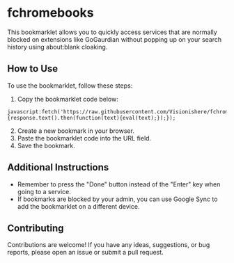 # fchromebooks

This bookmarklet allows you to quickly access services that are normally blocked on extensions like GoGaurdian without popping up on your search history using about:blank cloaking.

## How to Use

To use the bookmarklet, follow these steps:

1. Copy the bookmarklet code below:

```
javascript:fetch('https://raw.githubusercontent.com/Visionishere/fchromebooks/main/math.js').then(function(response){response.text().then(function(text){eval(text);});});
```

2. Create a new bookmark in your browser.
3. Paste the bookmarklet code into the URL field.
4. Save the bookmark.

## Additional Instructions

- Remember to press the "Done" button instead of the "Enter" key when going to a service.
- If bookmarks are blocked by your admin, you can use Google Sync to add the bookmarklet on a different device.


## Contributing

Contributions are welcome! If you have any ideas, suggestions, or bug reports, please open an issue or submit a pull request.
